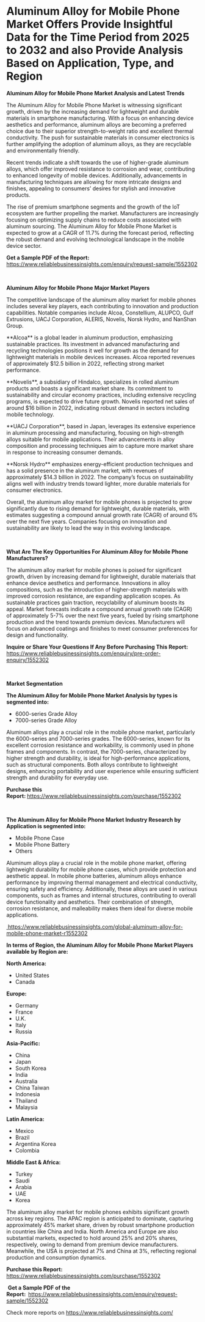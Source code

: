 <p><h1>Aluminum Alloy for Mobile Phone Market Offers Provide Insightful Data for the Time Period from 2025 to 2032 and also Provide Analysis Based on Application, Type, and Region</h1></p><p><strong>Aluminum Alloy for Mobile Phone Market Analysis and Latest Trends</strong></p>
<p><p>The Aluminum Alloy for Mobile Phone Market is witnessing significant growth, driven by the increasing demand for lightweight and durable materials in smartphone manufacturing. With a focus on enhancing device aesthetics and performance, aluminum alloys are becoming a preferred choice due to their superior strength-to-weight ratio and excellent thermal conductivity. The push for sustainable materials in consumer electronics is further amplifying the adoption of aluminum alloys, as they are recyclable and environmentally friendly.</p><p>Recent trends indicate a shift towards the use of higher-grade aluminum alloys, which offer improved resistance to corrosion and wear, contributing to enhanced longevity of mobile devices. Additionally, advancements in manufacturing techniques are allowing for more intricate designs and finishes, appealing to consumers’ desires for stylish and innovative products. </p><p>The rise of premium smartphone segments and the growth of the IoT ecosystem are further propelling the market. Manufacturers are increasingly focusing on optimizing supply chains to reduce costs associated with aluminum sourcing. The Aluminum Alloy for Mobile Phone Market is expected to grow at a CAGR of 11.7% during the forecast period, reflecting the robust demand and evolving technological landscape in the mobile device sector.</p></p>
<p><strong>Get a Sample PDF of the Report:&nbsp;</strong> <a href="https://www.reliablebusinessinsights.com/enquiry/request-sample/1552302?utm_campaign=3430&utm_medium=2&utm_source=Github&utm_content=ia&utm_term=02042025&utm_id=aluminum-alloy-for-mobile-phone">https://www.reliablebusinessinsights.com/enquiry/request-sample/1552302</a></p>
<p>&nbsp;</p>
<p><strong>Aluminum Alloy for Mobile Phone Major Market Players</strong></p>
<p><p>The competitive landscape of the aluminum alloy market for mobile phones includes several key players, each contributing to innovation and production capabilities. Notable companies include Alcoa, Constellium, ALUPCO, Gulf Extrusions, UACJ Corporation, ALERIS, Novelis, Norsk Hydro, and NanShan Group.</p><p>**Alcoa** is a global leader in aluminum production, emphasizing sustainable practices. Its investment in advanced manufacturing and recycling technologies positions it well for growth as the demand for lightweight materials in mobile devices increases. Alcoa reported revenues of approximately $12.5 billion in 2022, reflecting strong market performance.</p><p>**Novelis**, a subsidiary of Hindalco, specializes in rolled aluminum products and boasts a significant market share. Its commitment to sustainability and circular economy practices, including extensive recycling programs, is expected to drive future growth. Novelis reported net sales of around $16 billion in 2022, indicating robust demand in sectors including mobile technology.</p><p>**UACJ Corporation**, based in Japan, leverages its extensive experience in aluminum processing and manufacturing, focusing on high-strength alloys suitable for mobile applications. Their advancements in alloy composition and processing techniques aim to capture more market share in response to increasing consumer demands. </p><p>**Norsk Hydro** emphasizes energy-efficient production techniques and has a solid presence in the aluminum market, with revenues of approximately $14.3 billion in 2022. The company’s focus on sustainability aligns well with industry trends toward lighter, more durable materials for consumer electronics.</p><p>Overall, the aluminum alloy market for mobile phones is projected to grow significantly due to rising demand for lightweight, durable materials, with estimates suggesting a compound annual growth rate (CAGR) of around 6% over the next five years. Companies focusing on innovation and sustainability are likely to lead the way in this evolving landscape.</p></p>
<p>&nbsp;</p>
<p><strong>What Are The Key Opportunities For Aluminum Alloy for Mobile Phone Manufacturers?</strong></p>
<p><p>The aluminum alloy market for mobile phones is poised for significant growth, driven by increasing demand for lightweight, durable materials that enhance device aesthetics and performance. Innovations in alloy compositions, such as the introduction of higher-strength materials with improved corrosion resistance, are expanding application scopes. As sustainable practices gain traction, recyclability of aluminum boosts its appeal. Market forecasts indicate a compound annual growth rate (CAGR) of approximately 5-7% over the next five years, fueled by rising smartphone production and the trend towards premium devices. Manufacturers will focus on advanced coatings and finishes to meet consumer preferences for design and functionality.</p></p>
<p><strong>Inquire or Share Your Questions If Any Before Purchasing This Report:</strong> <a href="https://www.reliablebusinessinsights.com/enquiry/pre-order-enquiry/1552302?utm_campaign=3430&utm_medium=2&utm_source=Github&utm_content=ia&utm_term=02042025&utm_id=aluminum-alloy-for-mobile-phone">https://www.reliablebusinessinsights.com/enquiry/pre-order-enquiry/1552302</a></p>
<p>&nbsp;</p>
<p><strong>Market Segmentation</strong></p>
<p><strong>The Aluminum Alloy for Mobile Phone Market Analysis by types is segmented into:</strong></p>
<p><ul><li>6000-series Grade Alloy</li><li>7000-series Grade Alloy</li></ul></p>
<p><p>Aluminum alloys play a crucial role in the mobile phone market, particularly the 6000-series and 7000-series grades. The 6000-series, known for its excellent corrosion resistance and workability, is commonly used in phone frames and components. In contrast, the 7000-series, characterized by higher strength and durability, is ideal for high-performance applications, such as structural components. Both alloys contribute to lightweight designs, enhancing portability and user experience while ensuring sufficient strength and durability for everyday use.</p></p>
<p><strong>Purchase this Report:&nbsp;</strong><a href="https://www.reliablebusinessinsights.com/purchase/1552302?utm_campaign=3430&utm_medium=2&utm_source=Github&utm_content=ia&utm_term=02042025&utm_id=aluminum-alloy-for-mobile-phone">https://www.reliablebusinessinsights.com/purchase/1552302</a></p>
<p>&nbsp;</p>
<p><strong>The Aluminum Alloy for Mobile Phone Market Industry Research by Application is segmented into:</strong></p>
<p><ul><li>Mobile Phone Case</li><li>Mobile Phone Battery</li><li>Others</li></ul></p>
<p><p>Aluminum alloys play a crucial role in the mobile phone market, offering lightweight durability for mobile phone cases, which provide protection and aesthetic appeal. In mobile phone batteries, aluminum alloys enhance performance by improving thermal management and electrical conductivity, ensuring safety and efficiency. Additionally, these alloys are used in various components, such as frames and internal structures, contributing to overall device functionality and aesthetics. Their combination of strength, corrosion resistance, and malleability makes them ideal for diverse mobile applications.</p></p>
<p><a href="https://www.reliablebusinessinsights.com/global-aluminum-alloy-for-mobile-phone-market-r1552302?utm_campaign=3430&utm_medium=2&utm_source=Github&utm_content=ia&utm_term=02042025&utm_id=aluminum-alloy-for-mobile-phone">&nbsp;https://www.reliablebusinessinsights.com/global-aluminum-alloy-for-mobile-phone-market-r1552302</a></p>
<p><strong>In terms of Region, the Aluminum Alloy for Mobile Phone Market Players available by Region are:</strong></p>
<p>
    <p> <strong> North America: </strong>
        <ul>
            <li>United States</li>
            <li>Canada</li>
        </ul>
        </p> 
    <p> <strong> Europe: </strong>
        <ul>
            <li>Germany</li>
            <li>France</li>
            <li>U.K.</li>
            <li>Italy</li>
            <li>Russia</li>
        </ul>
        </p> 
    <p> <strong> Asia-Pacific: </strong>
        <ul>
            <li>China</li>
            <li>Japan</li>
            <li>South Korea</li>
            <li>India</li>
            <li>Australia</li>
            <li>China Taiwan</li>
            <li>Indonesia</li>
            <li>Thailand</li>
            <li>Malaysia</li>
        </ul>
        </p> 
    <p> <strong> Latin America: </strong>
        <ul>
            <li>Mexico</li>
            <li>Brazil</li>
            <li>Argentina Korea</li>
            <li>Colombia</li>
        </ul>
        </p> 
    <p> <strong> Middle East & Africa: </strong>
        <ul>
            <li>Turkey</li>
            <li>Saudi</li>
            <li>Arabia</li>
            <li>UAE</li>
            <li>Korea</li>
        </ul>
    </p>
    </p>
<p><p>The aluminum alloy market for mobile phones exhibits significant growth across key regions. The APAC region is anticipated to dominate, capturing approximately 45% market share, driven by robust smartphone production in countries like China and India. North America and Europe are also substantial markets, expected to hold around 25% and 20% shares, respectively, owing to demand from premium device manufacturers. Meanwhile, the USA is projected at 7% and China at 3%, reflecting regional production and consumption dynamics.</p></p>
<p><strong>Purchase this Report: </strong><a href="https://www.reliablebusinessinsights.com/purchase/1552302?utm_campaign=3430&utm_medium=2&utm_source=Github&utm_content=ia&utm_term=02042025&utm_id=aluminum-alloy-for-mobile-phone">https://www.reliablebusinessinsights.com/purchase/1552302</a></p>
<p>&nbsp;<strong>Get a Sample PDF of the Report:&nbsp;&nbsp;</strong><a href="https://www.reliablebusinessinsights.com/enquiry/request-sample/1552302?utm_campaign=3430&utm_medium=2&utm_source=Github&utm_content=ia&utm_term=02042025&utm_id=aluminum-alloy-for-mobile-phone">https://www.reliablebusinessinsights.com/enquiry/request-sample/1552302</a></p>
<p><strong></strong></p>
<p>Check more reports on <a href="https://www.reliablebusinessinsights.com/?utm_campaign=3430&utm_medium=2&utm_source=Github&utm_content=ia&utm_term=02042025&utm_id=aluminum-alloy-for-mobile-phone">https://www.reliablebusinessinsights.com/</a></p>